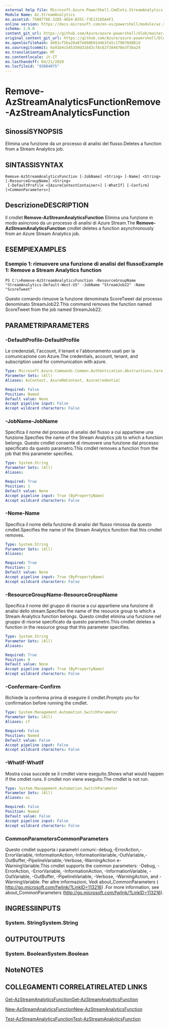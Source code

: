 ```yaml
---
external help file: Microsoft.Azure.PowerShell.Cmdlets.StreamAnalytics.dll-Help.xml
Module Name: Az.StreamAnalytics
ms.assetid: 75B0776E-32D5-4EE4-B35C-73E13185A4F1
online version: https://docs.microsoft.com/en-us/powershell/module/az.streamanalytics/remove-azstreamanalyticsfunction
schema: 2.0.0
content_git_url: https://github.com/Azure/azure-powershell/blob/master/src/StreamAnalytics/StreamAnalytics/help/Remove-AzStreamAnalyticsFunction.md
original_content_git_url: https://github.com/Azure/azure-powershell/blob/master/src/StreamAnalytics/StreamAnalytics/help/Remove-AzStreamAnalyticsFunction.md
ms.openlocfilehash: d481cf5ba28a87e098691d4b3fa5c179670d881d
ms.sourcegitcommit: 6a91b4c545350d316d3cf8c62f384478e3f3ba24
ms.translationtype: MT
ms.contentlocale: it-IT
ms.lasthandoff: 04/21/2020
ms.locfileid: "93864875"
---
```

# <span data-ttu-id="c45c2-101">Remove-AzStreamAnalyticsFunction</span><span class="sxs-lookup"><span data-stu-id="c45c2-101">Remove-AzStreamAnalyticsFunction</span></span>

## <span data-ttu-id="c45c2-102">Sinossi</span><span class="sxs-lookup"><span data-stu-id="c45c2-102">SYNOPSIS</span></span>
<span data-ttu-id="c45c2-103">Elimina una funzione da un processo di analisi del flusso.</span><span class="sxs-lookup"><span data-stu-id="c45c2-103">Deletes a function from a Stream Analytics job.</span></span>

## <span data-ttu-id="c45c2-104">SINTASSI</span><span class="sxs-lookup"><span data-stu-id="c45c2-104">SYNTAX</span></span>

```
Remove-AzStreamAnalyticsFunction [-JobName] <String> [-Name] <String> [-ResourceGroupName] <String>
 [-DefaultProfile <IAzureContextContainer>] [-WhatIf] [-Confirm] [<CommonParameters>]
```

## <span data-ttu-id="c45c2-105">Descrizione</span><span class="sxs-lookup"><span data-stu-id="c45c2-105">DESCRIPTION</span></span>
<span data-ttu-id="c45c2-106">Il cmdlet **Remove-AzStreamAnalyticsFunction** Elimina una funzione in modo asincrono da un processo di analisi di Azure Stream.</span><span class="sxs-lookup"><span data-stu-id="c45c2-106">The **Remove-AzStreamAnalyticsFunction** cmdlet deletes a function asynchronously from an Azure Stream Analytics job.</span></span>

## <span data-ttu-id="c45c2-107">ESEMPI</span><span class="sxs-lookup"><span data-stu-id="c45c2-107">EXAMPLES</span></span>

### <span data-ttu-id="c45c2-108">Esempio 1: rimuovere una funzione di analisi del flusso</span><span class="sxs-lookup"><span data-stu-id="c45c2-108">Example 1: Remove a Stream Analytics function</span></span>
```
PS C:\>Remove-AzStreamAnalyticsFunction -ResourceGroupName "StreamAnalytics-Default-West-US" -JobName "StreamJob22" -Name "ScoreTweet"
```

<span data-ttu-id="c45c2-109">Questo comando rimuove la funzione denominata ScoreTweet dal processo denominato StreamJob22.</span><span class="sxs-lookup"><span data-stu-id="c45c2-109">This command removes the function named ScoreTweet from the job named StreamJob22.</span></span>

## <span data-ttu-id="c45c2-110">PARAMETRI</span><span class="sxs-lookup"><span data-stu-id="c45c2-110">PARAMETERS</span></span>

### <span data-ttu-id="c45c2-111">-DefaultProfile</span><span class="sxs-lookup"><span data-stu-id="c45c2-111">-DefaultProfile</span></span>
<span data-ttu-id="c45c2-112">Le credenziali, l'account, il tenant e l'abbonamento usati per la comunicazione con Azure.</span><span class="sxs-lookup"><span data-stu-id="c45c2-112">The credentials, account, tenant, and subscription used for communication with azure.</span></span>

```yaml
Type: Microsoft.Azure.Commands.Common.Authentication.Abstractions.Core.IAzureContextContainer
Parameter Sets: (All)
Aliases: AzContext, AzureRmContext, AzureCredential

Required: False
Position: Named
Default value: None
Accept pipeline input: False
Accept wildcard characters: False
```

### <span data-ttu-id="c45c2-113">-JobName</span><span class="sxs-lookup"><span data-stu-id="c45c2-113">-JobName</span></span>
<span data-ttu-id="c45c2-114">Specifica il nome del processo di analisi del flusso a cui appartiene una funzione.</span><span class="sxs-lookup"><span data-stu-id="c45c2-114">Specifies the name of the Stream Analytics job to which a function belongs.</span></span>
<span data-ttu-id="c45c2-115">Questo cmdlet consente di rimuovere una funzione dal processo specificato da questo parametro.</span><span class="sxs-lookup"><span data-stu-id="c45c2-115">This cmdlet removes a function from the job that this parameter specifies.</span></span>

```yaml
Type: System.String
Parameter Sets: (All)
Aliases:

Required: True
Position: 1
Default value: None
Accept pipeline input: True (ByPropertyName)
Accept wildcard characters: False
```

### <span data-ttu-id="c45c2-116">-Nome</span><span class="sxs-lookup"><span data-stu-id="c45c2-116">-Name</span></span>
<span data-ttu-id="c45c2-117">Specifica il nome della funzione di analisi del flusso rimossa da questo cmdlet.</span><span class="sxs-lookup"><span data-stu-id="c45c2-117">Specifies the name of the Stream Analytics function that this cmdlet removes.</span></span>

```yaml
Type: System.String
Parameter Sets: (All)
Aliases:

Required: True
Position: 2
Default value: None
Accept pipeline input: True (ByPropertyName)
Accept wildcard characters: False
```

### <span data-ttu-id="c45c2-118">-ResourceGroupName</span><span class="sxs-lookup"><span data-stu-id="c45c2-118">-ResourceGroupName</span></span>
<span data-ttu-id="c45c2-119">Specifica il nome del gruppo di risorse a cui appartiene una funzione di analisi dello stream.</span><span class="sxs-lookup"><span data-stu-id="c45c2-119">Specifies the name of the resource group to which a Stream Analytics function belongs.</span></span>
<span data-ttu-id="c45c2-120">Questo cmdlet elimina una funzione nel gruppo di risorse specificato da questo parametro.</span><span class="sxs-lookup"><span data-stu-id="c45c2-120">This cmdlet deletes a function in the resource group that this parameter specifies.</span></span>

```yaml
Type: System.String
Parameter Sets: (All)
Aliases:

Required: True
Position: 0
Default value: None
Accept pipeline input: True (ByPropertyName)
Accept wildcard characters: False
```

### <span data-ttu-id="c45c2-121">-Confermare</span><span class="sxs-lookup"><span data-stu-id="c45c2-121">-Confirm</span></span>
<span data-ttu-id="c45c2-122">Richiede la conferma prima di eseguire il cmdlet.</span><span class="sxs-lookup"><span data-stu-id="c45c2-122">Prompts you for confirmation before running the cmdlet.</span></span>

```yaml
Type: System.Management.Automation.SwitchParameter
Parameter Sets: (All)
Aliases: cf

Required: False
Position: Named
Default value: False
Accept pipeline input: False
Accept wildcard characters: False
```

### <span data-ttu-id="c45c2-123">-WhatIf</span><span class="sxs-lookup"><span data-stu-id="c45c2-123">-WhatIf</span></span>
<span data-ttu-id="c45c2-124">Mostra cosa succede se il cmdlet viene eseguito.</span><span class="sxs-lookup"><span data-stu-id="c45c2-124">Shows what would happen if the cmdlet runs.</span></span>
<span data-ttu-id="c45c2-125">Il cmdlet non viene eseguito.</span><span class="sxs-lookup"><span data-stu-id="c45c2-125">The cmdlet is not run.</span></span>

```yaml
Type: System.Management.Automation.SwitchParameter
Parameter Sets: (All)
Aliases: wi

Required: False
Position: Named
Default value: False
Accept pipeline input: False
Accept wildcard characters: False
```

### <span data-ttu-id="c45c2-126">CommonParameters</span><span class="sxs-lookup"><span data-stu-id="c45c2-126">CommonParameters</span></span>
<span data-ttu-id="c45c2-127">Questo cmdlet supporta i parametri comuni:-debug,-ErrorAction,-ErrorVariable,-InformationAction,-InformationVariable,-OutVariable,-OutBuffer,-PipelineVariable,-Verbose,-WarningAction e-WarningVariable.</span><span class="sxs-lookup"><span data-stu-id="c45c2-127">This cmdlet supports the common parameters: -Debug, -ErrorAction, -ErrorVariable, -InformationAction, -InformationVariable, -OutVariable, -OutBuffer, -PipelineVariable, -Verbose, -WarningAction, and -WarningVariable.</span></span> <span data-ttu-id="c45c2-128">Per altre informazioni, Vedi about_CommonParameters ( http://go.microsoft.com/fwlink/?LinkID=113216) .</span><span class="sxs-lookup"><span data-stu-id="c45c2-128">For more information, see about_CommonParameters (http://go.microsoft.com/fwlink/?LinkID=113216).</span></span>

## <span data-ttu-id="c45c2-129">INGRESSI</span><span class="sxs-lookup"><span data-stu-id="c45c2-129">INPUTS</span></span>

### <span data-ttu-id="c45c2-130">System. String</span><span class="sxs-lookup"><span data-stu-id="c45c2-130">System.String</span></span>

## <span data-ttu-id="c45c2-131">OUTPUT</span><span class="sxs-lookup"><span data-stu-id="c45c2-131">OUTPUTS</span></span>

### <span data-ttu-id="c45c2-132">System. Boolean</span><span class="sxs-lookup"><span data-stu-id="c45c2-132">System.Boolean</span></span>

## <span data-ttu-id="c45c2-133">Note</span><span class="sxs-lookup"><span data-stu-id="c45c2-133">NOTES</span></span>

## <span data-ttu-id="c45c2-134">COLLEGAMENTI CORRELATI</span><span class="sxs-lookup"><span data-stu-id="c45c2-134">RELATED LINKS</span></span>

[<span data-ttu-id="c45c2-135">Get-AzStreamAnalyticsFunction</span><span class="sxs-lookup"><span data-stu-id="c45c2-135">Get-AzStreamAnalyticsFunction</span></span>](./Get-AzStreamAnalyticsFunction.md)

[<span data-ttu-id="c45c2-136">New-AzStreamAnalyticsFunction</span><span class="sxs-lookup"><span data-stu-id="c45c2-136">New-AzStreamAnalyticsFunction</span></span>](./New-AzStreamAnalyticsFunction.md)

[<span data-ttu-id="c45c2-137">Test-AzStreamAnalyticsFunction</span><span class="sxs-lookup"><span data-stu-id="c45c2-137">Test-AzStreamAnalyticsFunction</span></span>](./Test-AzStreamAnalyticsFunction.md)


